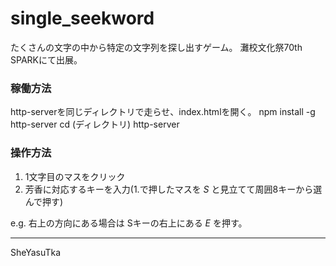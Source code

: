 # single_seekword
たくさんの文字の中から特定の文字列を探し出すゲーム。
灘校文化祭70th SPARKにて出展。

### 稼働方法
http-serverを同じディレクトリで走らせ、index.htmlを開く。
    npm install -g http-server
    cd (ディレクトリ)
    http-server

### 操作方法
1. 1文字目のマスをクリック
2. 芳香に対応するキーを入力(1.で押したマスを *S* と見立てて周囲8キーから選んで押す)

e.g. 右上の方向にある場合は Sキーの右上にある *E* を押す。

* * *
SheYasuTka
